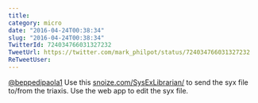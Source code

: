 ```yaml
---
title: 
category: micro
date: "2016-04-24T00:38:34"
slug: "2016-04-24T00:38:34"
TwitterId: 724034766031327232
TweetUrl: https://twitter.com/mark_philpot/status/724034766031327232
ReTweetUser: 
---
```


[@beppedipaola1](https://twitter.com/beppedipaola1) Use this [snoize.com/SysExLibrarian/](https://www.snoize.com/SysExLibrarian/) to send the syx file to/from the triaxis.  Use the web app to edit the syx file.